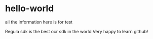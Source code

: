 # hello-world

all the information here is for test

Regula sdk is the best ocr sdk in the world 
Very happy to learn github!
